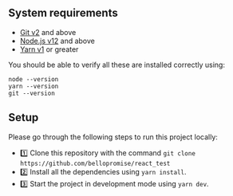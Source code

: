 
## System requirements
- [Git v2](https://git-scm.com/) and above
- [Node.js v12](https://nodejs.org/) and above
- [Yarn v1](https://yarn.org) or greater

You should be able to verify all these are installed correctly using:

```
node --version
yarn --version
git --version
```

## Setup
Please go through the following steps to run this project locally:
- 1️⃣ Clone this repository with the command `git clone https://github.com/bellopromise/react_test`
- 2️⃣ Install all the dependencies using `yarn install`. 
- 3️⃣ Start the project in development mode using `yarn dev`.
